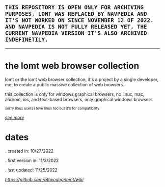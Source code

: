 ## `THIS REPOSITORY IS OPEN ONLY FOR ARCHIVING PURPOSES, LOMT WAS REPLACED BY NAVPEDIA AND IT'S NOT WORKED ON SINCE NOVEMBER 12 OF 2022. AND NAVPEDIA IS NOT FULLY RELEASED YET, THE CURRENT NAVPEDIA VERSION IT'S ALSO ARCHIVED INDEFINETILY.`

---

# the lomt web browser collection
lomt or the lomt web browser collection, it's a project by a single developer, me, to create a public massive collection of web browsers.

this collection is only for windows graphical browsers, no linux, mac, android, ios, and text-based browsers, only graphical windows browsers

<sup>sorry linux users i love linux too but it's for compatibility</sup>

[*see more*](https://github.com/atheodog/lomt/wiki)

# dates
. created in: 10/27/2022

. first version in: 11/3/2022

. last updated: 11/25/2022

*https://github.com/atheodog/lomt/wiki*
